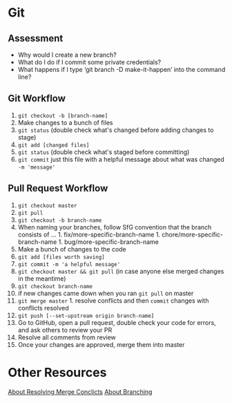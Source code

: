 # Git

## Assessment
* Why would I create a new branch?
* What do I do if I commit some private credentials?
* What happens if I type ‘git branch -D make-it-happen’ into the command line?

## Git Workflow
1. `git checkout -b [branch-name]`
1. Make changes to a bunch of files
1. `git status` (double check what's changed before adding changes to stage)
1. `git add [changed files]`
1. `git status` (double check what's staged before committing)
1. `git commit` just this file with a helpful message about what was changed `-m 'message'`

## Pull Request Workflow
1. `git checkout master`
1. `git pull`
1. `git checkout -b branch-name`
  1. When naming your branches, follow SfG convention that the branch consists of ...
    1. fix/more-specific-branch-name
    1. chore/more-specific-branch-name
    1. bug/more-specific-branch-name
1. Make a bunch of changes to the code
1. `git add [files worth saving]`
1. `git commit -m 'a helpful message'`
1. `git checkout master && git pull` (in case anyone else merged changes in the meantime)
1. `git checkout branch-name`
  1. if new changes came down when you ran `git pull` on master
  1. `git merge master`
    1. resolve conflicts and then `commit` changes with conflicts resolved
1. `git push [--set-upstream origin branch-name]`
1. Go to GitHub, open a pull request, double check your code for errors, and ask others to review your PR
1. Resolve all comments from review
1. Once your changes are approved, merge them into master

# Other Resources
[About Resolving Merge Conclicts](https://help.github.com/articles/resolving-a-merge-conflict-using-the-command-line/)
[About Branching](https://git-scm.com/book/en/v2/Git-Branching-Basic-Branching-and-Merging)
